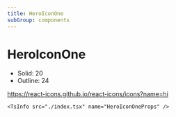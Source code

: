 ```yaml
---
title: HeroIconOne
subGroup: components
---
```


# HeroIconOne

- Solid: 20
- Outline: 24

https://react-icons.github.io/react-icons/icons?name=hi

<Demo src="./demos/demo1.tsx" />

```
<TsInfo src="./index.tsx" name="HeroIconOneProps" />
```

<TsInfo src="./index.tsx" name="HeroIconOneProps" />
